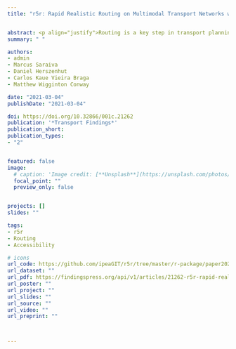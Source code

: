 ```yaml
---
title: "r5r: Rapid Realistic Routing on Multimodal Transport Networks with R5 in R"


abstract: <p align="justify">Routing is a key step in transport planning and research. Nonetheless, researchers and practitioners often face challenges when performing this task due to long computation times and the cost of licensed software. R<sup>5</sup> is a multimodal transport network router that offers multiple routing features, such as calculating travel times over a time window and returning multiple itineraries for origin/destination pairs. This paper describes r5r, an open-source R package that leverages R<sup>5</sup> to efficiently compute travel time matrices and generate detailed itineraries between sets of origins and destinations at no expense using seamless parallel computing.</p>
summary: " "

authors:
- admin
- Marcus Saraiva
- Daniel Herszenhut
- Carlos Kaue Vieira Braga
- Matthew Wigginton Conway

date: "2021-03-04"
publishDate: "2021-03-04"

doi: https://doi.org/10.32866/001c.21262
publication: '*Transport Findings*'
publication_short:
publication_types:
- "2"


featured: false
image:
  # caption: 'Image credit: [**Unsplash**](https://unsplash.com/photos/jdD8gXaTZsc)'
  focal_point: ""
  preview_only: false


projects: []
slides: ""

tags:
- r5r
- Routing
- Accessibility

# icons
url_code: https://github.com/ipeaGIT/r5r/tree/master/r-package/paper2021
url_dataset: ""
url_pdf: https://findingspress.org/api/v1/articles/21262-r5r-rapid-realistic-routing-on-multimodal-transport-networks-with-r-5-in-r.pdf
url_poster: ""
url_project: ""
url_slides: ""
url_source: ""
url_video: ""
url_preprint: ""



---
```


